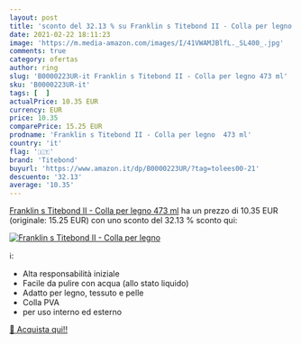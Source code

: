 ```yaml
---
layout: post
title: 'sconto del 32.13 % su Franklin s Titebond II - Colla per legno  '
date: 2021-02-22 18:11:23
image: 'https://m.media-amazon.com/images/I/41VWAMJBlfL._SL400_.jpg'
comments: true
category: ofertas
author: ring
slug: 'B0000223UR-it Franklin s Titebond II - Colla per legno 473 ml'
sku: 'B0000223UR-it'
tags: [  ]
actualPrice: 10.35 EUR
currency: EUR
price: 10.35
comparePrice: 15.25 EUR
prodname: 'Franklin s Titebond II - Colla per legno  473 ml'
country: 'it'
flag: '🇮🇹'
brand: 'Titebond'
buyurl: 'https://www.amazon.it/dp/B0000223UR/?tag=tolees00-21'
descuento: '32.13'
average: '10.35'
---
```


[Franklin s Titebond II - Colla per legno  473 ml](https://www.amazon.it/dp/B0000223UR/?tag=tolees00-21) ha un prezzo di 10.35 EUR (originale: 15.25 EUR) con uno sconto del 32.13 % sconto qui:

[![Franklin s Titebond II - Colla per legno](https://m.media-amazon.com/images/I/41VWAMJBlfL._SL400_.jpg)](https://www.amazon.it/dp/B0000223UR/?tag=tolees00-21)

ℹ️:

- Alta responsabilità iniziale
- Facile da pulire con acqua (allo stato liquido)
- Adatto per legno, tessuto e pelle
- Colla PVA
- per uso interno ed esterno

[🛒 Acquista qui!!](https://www.amazon.it/dp/B0000223UR/?tag=tolees00-21)

